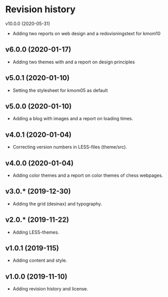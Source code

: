 Revision history
===================

v10.0.0 (2020-05-31)

* Adding two reports on web design and a redovisningstext for kmom10

v6.0.0 (2020-01-17)
-------------------

* Adding two themes with and a report on design principles


v5.0.1 (2020-01-10)
-------------------

* Setting the stylesheet for kmom05 as default


v5.0.0 (2020-01-10)
-------------------

* Adding a blog with images and a report on loading times.


v4.0.1 (2020-01-04)
-------------------

* Correcting version numbers in LESS-files (theme/src).


v4.0.0 (2020-01-04)
-------------------

* Adding color themes and a report on color themes of chess webpages.


v3.0.* (2019-12-30)
-------------------

* Adding the grid (desinax) and typography.


v2.0.* (2019-11-22)
-------------------

* Adding LESS-themes.


v1.0.1 (2019-115)
-------------------

* Adding content and style.


v1.0.0 (2019-11-10)
-------------------

* Adding revision history and license.
